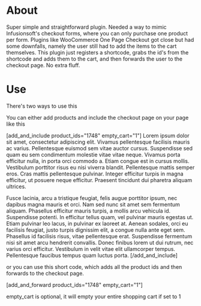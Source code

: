 # About
Super simple and straightforward plugin. Needed a way to mimic Infusionsoft's checkout forms, where you can only purchase one product per form. Plugins like WooCommerce One Page Checkout got close but had some downfalls, namely the user still had to add the items to the cart themselves. This plugin just registers a shortcode, grabs the id's from the shortcode and adds them to the cart, and then forwards the user to the checkout page. No extra fluff.

# Use
There's two ways to use this

You can either add products and include the checkout page on your page like this

[add_and_include product_ids="1748" empty_cart="1"]
Lorem ipsum dolor sit amet, consectetur adipiscing elit. Vivamus pellentesque facilisis mauris ac varius. Pellentesque euismod sem vitae auctor cursus. Suspendisse sed quam eu sem condimentum molestie vitae vitae neque. Vivamus porta efficitur nulla, in porta orci commodo a. Etiam congue est in cursus mollis. Vestibulum porttitor risus eu nisi viverra blandit. Pellentesque mattis semper eros. Cras mattis pellentesque pulvinar. Integer efficitur turpis in magna efficitur, ut posuere neque efficitur. Praesent tincidunt dui pharetra aliquam ultrices.

Fusce lacinia, arcu a tristique feugiat, felis augue porttitor ipsum, nec dapibus magna mauris et orci. Nam sed nunc sit amet sem fermentum aliquam. Phasellus efficitur mauris turpis, a mollis arcu vehicula id. Suspendisse potenti. In efficitur tellus quam, vel pulvinar mauris egestas ut. Etiam pulvinar leo lacus, in pulvinar ex laoreet at. Aenean sodales, orci eu facilisis feugiat, justo turpis dignissim elit, a congue nulla ante eget sem. Phasellus id facilisis risus, vitae pellentesque erat. Suspendisse fermentum nisi sit amet arcu hendrerit convallis. Donec finibus lorem ut dui rutrum, nec varius orci efficitur. Vestibulum in velit vitae elit ullamcorper tempus. Pellentesque faucibus tempus quam luctus porta.
[/add_and_include]

or you can use this short code, which adds all the product ids and then forwards to the checkout page. 

[add_and_forward product_ids="1748" empty_cart="1"]

empty_cart is optional, it will empty your entire shopping cart if set to 1


